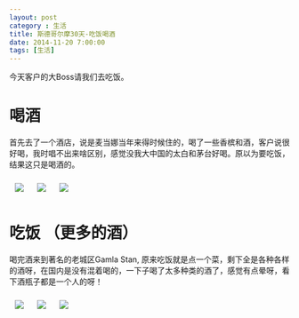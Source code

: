 ```yaml
---
layout: post
category : 生活
title: 斯德哥尔摩30天-吃饭喝酒
date: 2014-11-20 7:00:00
tags: [生活]
---
```


<style type="text/css">
img {	
    margin: 10px;
    max-width: 300px;        
	}

</style>

今天客户的大Boss请我们去吃饭。

# 喝酒

首先去了一个酒店，说是麦当娜当年来得时候住的，喝了一些香槟和酒，客户说很好喝，我时唱不出来啥区别，感觉没我大中国的太白和茅台好喝。原以为要吃饭，结果这只是喝酒的。

<img class="img-responsive" src="https://cdn.jsdelivr.net/gh/wangdeshui/blogpics@master/stockholm/20141120/1.jpg"/>
<img class="img-responsive" src="https://cdn.jsdelivr.net/gh/wangdeshui/blogpics@master/stockholm/20141120/2.jpg"/>
<img class="img-responsive" src="https://cdn.jsdelivr.net/gh/wangdeshui/blogpics@master/stockholm/20141120/3.jpg"/>


# 吃饭 （更多的酒）

喝完酒来到著名的老城区Gamla Stan, 原来吃饭就是点一个菜，剩下全是各种各样的酒呀，在国内是没有混着喝的，一下子喝了太多种类的酒了，感觉有点晕呀，看下酒瓶子都是一个人的呀！

<img class="img-responsive" src="https://cdn.jsdelivr.net/gh/wangdeshui/blogpics@master/stockholm/20141120/4.jpg"/>
<img class="img-responsive" src="https://cdn.jsdelivr.net/gh/wangdeshui/blogpics@master/stockholm/20141120/5.jpg"/>
<img class="img-responsive" src="https://cdn.jsdelivr.net/gh/wangdeshui/blogpics@master/stockholm/20141120/6.jpg"/>




